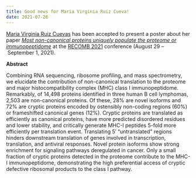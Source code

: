 ```yaml
---
title: Good news for Maria Virginia Ruiz Cueva!
date: 2021-07-26
---
```


[Maria Virginia Ruiz Cuevas](/author/maria-virginia-ruiz-cuevas) has been accepted to present a poster about her paper [*Most non-canonical proteins uniquely populate the proteome or immunopeptidome*](/publication/2021_ruiz_most) at the [RECOMB 2021](https://www.recomb2021.org/) conference (August&nbsp;29&nbsp;–&nbsp;September&nbsp;1,&nbsp;2021).

<!--more-->

**Abstract**

Combining RNA sequencing, ribosome profiling, and mass spectrometry, we elucidate the contribution of non-canonical translation to the proteome and major histocompatibility complex (MHC) class I immunopeptidome. Remarkably, of 14,498 proteins identified in three human B cell lymphomas, 2,503 are non-canonical proteins. Of these, 28% are novel isoforms and 72% are cryptic proteins encoded by ostensibly non-coding regions (60%) or frameshifted canonical genes (12%). Cryptic proteins are translated as efficiently as canonical proteins, have more predicted disordered residues and lower stability, and critically generate MHC-I peptides 5-fold more efficiently per translation event. Translating 5′ “untranslated” regions hinders downstream translation of genes involved in transcription, translation, and antiviral responses. Novel protein isoforms show strong enrichment for signaling pathways deregulated in cancer. Only a small fraction of cryptic proteins detected in the proteome contribute to the MHC-I immunopeptidome, demonstrating the high preferential access of cryptic defective ribosomal products to the class I pathway.
